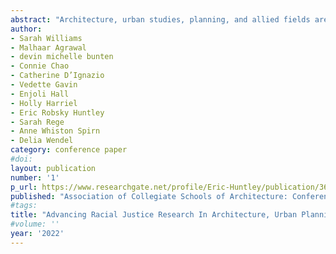 ```yaml
---
abstract: "Architecture, urban studies, planning, and allied fields are rife with extractive, colonial, racist, and otherwise harmful research activities that are complicit in, or actively support, white supremacy. Identifying a positive vision of research that supports racially just outcomes and differentiating it from efforts that simply study racialized difference are important steps for institutions seeking to better support anti-racist research (which may be described using a range of descriptors including e.g., ‘abolitionist,’ ‘emancipatory,’ or ‘decolonial’). Our research team conducted a mixed-methods study to identify: 1) characteristics and practices common across scholarly research that explicitly aims to advance racial justice, 2) institutional barriers to research that supports racially just outcomes, and 3) best practices to enable and support research practices and projects that advance racial justice. We identify foundational and supporting characteristics of anti-racist research as well as key challenges and supports for academics seeking to develop anti-racist research and pedagogy, resulting in preliminary guidelines for research."
author:
- Sarah Williams
- Malhaar Agrawal
- devin michelle bunten
- Connie Chao
- Catherine D’Ignazio
- Vedette Gavin
- Enjoli Hall
- Holly Harriel
- Eric Robsky Huntley
- Sarah Rege
- Anne Whiston Spirn
- Delia Wendel
category: conference paper
#doi: 
layout: publication
number: '1'
p_url: https://www.researchgate.net/profile/Eric-Huntley/publication/361611858_Advancing_Racial_Justice_Research_In_Architecture_Urban_Planning_and_Allied_Fields/links/62bc50c0056dae24e8ed0395/Advancing-Racial-Justice-Research-In-Architecture-Urban-Planning-and-Allied-Fields.pdf
published: "Association of Collegiate Schools of Architecture: Conference Proceedings"
#tags:
title: "Advancing Racial Justice Research In Architecture, Urban Planning, and Allied Fields"
#volume: ''
year: '2022'
---
```

